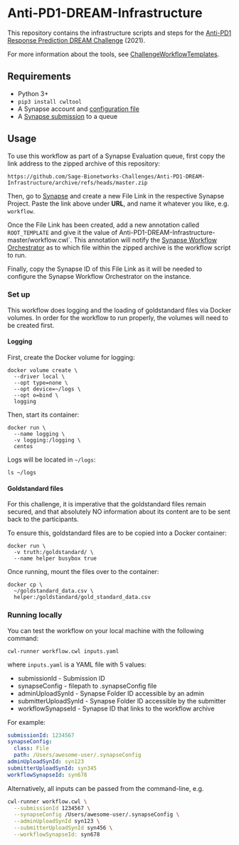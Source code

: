 # Anti-PD1-DREAM-Infrastructure
This repository contains the infrastructure scripts and steps for the
[Anti-PD1 Response Prediction DREAM Challenge] (2021).

For more information about the tools, see [ChallengeWorkflowTemplates].

## Requirements
* Python 3+
* `pip3 install cwltool`
* A Synapse account and [configuration file]
* A [Synapse submission] to a queue

## Usage
To use this workflow as part of a Synapse Evaluation queue, first copy the
link address to the zipped archive of this repository:

```
https://github.com/Sage-Bionetworks-Challenges/Anti-PD1-DREAM-Infrastructure/archive/refs/heads/master.zip
```

Then, go to [Synapse] and create a new File Link in the respective Synapse
Project.  Paste the link above under **URL**, and name it whatever you like,
e.g. `workflow`.

Once the File Link has been created, add a new annotation called `ROOT_TEMPLATE`
and give it the value of 	Anti-PD1-DREAM-Infrastructure-master/workflow.cwl`.
This annotation will notify the [Synapse Workflow Orchestrator] as to which
file within the zipped archive is the workflow script to run.

Finally, copy the Synapse ID of this File Link as it will be needed to configure
the Synapse Workflow Orchestrator on the instance.

### Set up
This workflow does logging and the loading of goldstandard files via Docker
volumes. In order for the workflow to run properly, the volumes will need to
be created first.

#### Logging
First, create the Docker volume for logging:

```
docker volume create \
  --driver local \
  --opt type=none \
  --opt device=~/logs \
  --opt o=bind \
  logging
```

Then, start its container:

```
docker run \
  --name logging \
  -v logging:/logging \
  centos
```

Logs will be located in `~/logs`:

```
ls ~/logs
```

#### Goldstandard files
For this challenge, it is imperative that the goldstandard files remain
secured, and that absolutely NO information about its content are to be sent
back to the participants.

To ensure this, goldstandard files are to be copied into a Docker container:

```
docker run \
  -v truth:/goldstandard/ \
  --name helper busybox true
```

Once running, mount the files over to the container:

```
docker cp \
  ~/goldstandard_data.csv \
  helper:/goldstandard/gold_standard_data.csv
```

### Running locally
You can test the workflow on your local machine with the following command:

```
cwl-runner workflow.cwl inputs.yaml
```

where `inputs.yaml` is a YAML file with 5 values:

* submissionId - Submission ID
* synapseConfig - filepath to .synapseConfig file
* adminUploadSynId - Synapse Folder ID accessible by an admin
* submitterUploadSynId - Synapse Folder ID accessible by the submitter
* workflowSynapseId - Synapse ID that links to the workflow archive

For example:

```yaml
submissionId: 1234567
synapseConfig:
  class: File
  path: /Users/awesome-user/.synapseConfig
adminUploadSynId: syn123
submitterUploadSynId: syn345
workflowSynapseId: syn678
```

Alternatively, all inputs can be passed from the command-line, e.g.

```bash
cwl-runner workflow.cwl \
  --submissionId 1234567 \
  --synapseConfig /Users/awesome-user/.synapseConfig \
  --adminUploadSynId syn123 \
  --submitterUploadSynId syn456 \
  --workflowSynapseId: syn678
```

<!-- Links -->

[Anti-PD1 Response Prediction DREAM Challenge]: https://www.synapse.org/CheckmateChallenge
[ChallengeWorkflowTemplates]: https://github.com/Sage-Bionetworks/ChallengeWorkflowTemplates
[configuration file]: https://docs.synapse.org/articles/client_configuration.html#for-developers
[Synapse submission]: https://docs.synapse.org/articles/evaluation_queues.html#submissions
[Synapse]: https://www.synapse.org/
[Synapse Workflow Orchestrator]: https://github.com/Sage-Bionetworks/SynapseWorkflowOrchestrator

